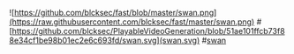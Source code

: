 ![https://github.com/blcksec/fast/blob/master/swan.png](https://raw.githubusercontent.com/blcksec/fast/master/swan.png)
#[https://github.com/blcksec/PlayableVideoGeneration/blob/51ae101ffcb73f88e34cf1be98b01ec2e6c693fd/swan.svg](swan.svg)
#[swan](https://user-images.githubusercontent.com/114263485/194735431-c320d66d-150b-48fe-9002-4fdf56224301.svg)
